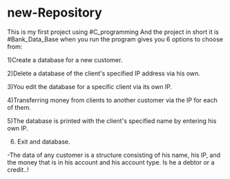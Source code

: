 # new-Repository
This is my first project using #C_programming And the project in short it is #Bank_Data_Base when you run the program gives you 6 options to choose from:

1)Create a database for a new customer.

2)Delete a database of the client's specified IP address via his own.

3)You edit the database for a specific client via its own IP.

4)Transferring money from clients to another customer via the IP for each of them.

5)The database is printed with the client's specified name by entering his own IP.

6) Exit and database.

-The data of any customer is a structure consisting of his name, his IP, and the money that is in his account and his account type. Is he a debtor or a credit..!
